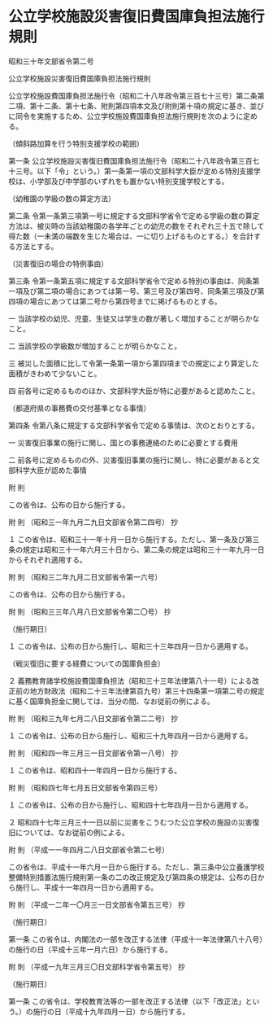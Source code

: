 # 公立学校施設災害復旧費国庫負担法施行規則

昭和三十年文部省令第二号

公立学校施設災害復旧費国庫負担法施行規則

公立学校施設費国庫負担法施行令（昭和二十八年政令第三百七十三号）第二条第二項、第十二条、第十七条、附則第四項本文及び附則第十項の規定に基き、並びに同令を実施するため、公立学校施設費国庫負担法施行規則を次のように定める。

（傾斜路加算を行う特別支援学校の範囲）

第一条 公立学校施設災害復旧費国庫負担法施行令（昭和二十八年政令第三百七十三号。以下「令」という。）第一条第一項の文部科学大臣が定める特別支援学校は、小学部及び中学部のいずれをも置かない特別支援学校とする。

（幼稚園の学級の数の算定方法）

第二条 令第一条第三項第一号に規定する文部科学省令で定める学級の数の算定方法は、被災時の当該幼稚園の各学年ごとの幼児の数をそれぞれ三十五で除して得た数（一未満の端数を生じた場合は、一に切り上げるものとする。）を合計する方法とする。

（災害復旧の場合の特例事由）

第三条 令第一条第五項に規定する文部科学省令で定める特別の事由は、同条第一項及び第二項の場合にあつては第一号、第三号及び第四号、同条第三項及び第四項の場合にあつては第二号から第四号までに掲げるものとする。

一 当該学校の幼児、児童、生徒又は学生の数が著しく増加することが明らかなこと。

二 当該学校の学級数が増加することが明らかなこと。

三 被災した面積に比して令第一条第一項から第四項までの規定により算定した面積がきわめて少ないこと。

四 前各号に定めるもののほか、文部科学大臣が特に必要があると認めたこと。

（都道府県の事務費の交付基準となる事情）

第四条 令第八条に規定する文部科学省令で定める事情は、次のとおりとする。

一 災害復旧事業の施行に関し、国との事務連絡のために必要とする費用

二 前各号に定めるものの外、災害復旧事業の施行に関し、特に必要があると文部科学大臣が認めた事情

附 則

この省令は、公布の日から施行する。

附 則 （昭和三一年九月二九日文部省令第二四号） 抄

１ この省令は、昭和三十一年十月一日から施行する。ただし、第一条及び第三条の規定は昭和三十一年六月三十日から、第二条の規定は昭和三十一年九月一日からそれぞれ適用する。

附 則 （昭和三二年九月二日文部省令第一六号）

この省令は、公布の日から施行する。

附 則 （昭和三三年八月八日文部省令第二〇号） 抄

（施行期日）

１ この省令は、公布の日から施行し、昭和三十三年四月一日から適用する。

（戦災復旧に要する経費についての国庫負担金）

２ 義務教育諸学校施設費国庫負担法（昭和三十三年法律第八十一号）による改正前の地方財政法（昭和二十三年法律第百九号）第三十四条第一項第二号の規定に基く国庫負担金に関しては、当分の間、なお従前の例による。

附 則 （昭和三九年七月二八日文部省令第二二号） 抄

１ この省令は、公布の日から施行し、昭和三十九年四月一日から適用する。

附 則 （昭和四一年三月三一日文部省令第一八号） 抄

１ この省令は、昭和四十一年四月一日から施行する。

附 則 （昭和四七年七月五日文部省令第四三号）

１ この省令は、公布の日から施行し、昭和四十七年四月一日から適用する。

２ 昭和四十七年三月三十一日以前に災害をこうむつた公立学校の施設の災害復旧については、なお従前の例による。

附 則 （平成一一年四月二八日文部省令第二七号）

この省令は、平成十一年六月一日から施行する。ただし、第三条中公立養護学校整備特別措置法施行規則第一条の二の改正規定及び第四条の規定は、公布の日から施行し、平成十一年四月一日から適用する。

附 則 （平成一二年一〇月三一日文部省令第五三号） 抄

（施行期日）

第一条 この省令は、内閣法の一部を改正する法律（平成十一年法律第八十八号）の施行の日（平成十三年一月六日）から施行する。

附 則 （平成一九年三月三〇日文部科学省令第五号） 抄

（施行期日）

第一条 この省令は、学校教育法等の一部を改正する法律（以下「改正法」という。）の施行の日（平成十九年四月一日）から施行する。
